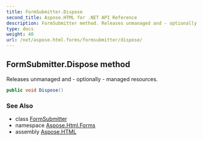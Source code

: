 ```yaml
---
title: FormSubmitter.Dispose
second_title: Aspose.HTML for .NET API Reference
description: FormSubmitter method. Releases unmanaged and - optionally - managed resources
type: docs
weight: 40
url: /net/aspose.html.forms/formsubmitter/dispose/
---
```

## FormSubmitter.Dispose method

Releases unmanaged and - optionally - managed resources.

```csharp
public void Dispose()
```

### See Also

* class [FormSubmitter](../)
* namespace [Aspose.Html.Forms](../../../aspose.html.forms/)
* assembly [Aspose.HTML](../../../)
